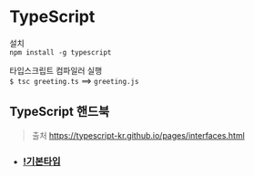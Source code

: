 # TypeScript

설치  
`npm install -g typescript`

타입스크립트 컴파일러 실행  
`$ tsc greeting.ts` ==> `greeting.js`

## TypeScript 핸드북

> 출처
> https://typescript-kr.github.io/pages/interfaces.html

- ### [!기본타입](./src/basic-types.ts)
